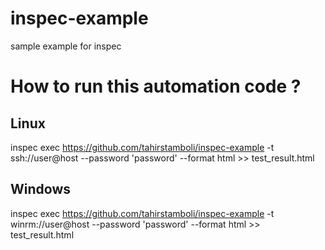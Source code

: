 # inspec-example
sample example for inspec

# How to run this automation code ?

## Linux

inspec exec https://github.com/tahirstamboli/inspec-example -t ssh://user@host --password 'password' --format html >> test_result.html

## Windows

inspec exec https://github.com/tahirstamboli/inspec-example -t winrm://user@host --password 'password' --format html >> test_result.html
